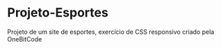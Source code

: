 # Projeto-Esportes
Projeto de um site de esportes, exercício de CSS responsivo criado pela OneBitCode

